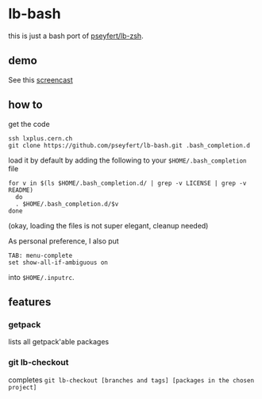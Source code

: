 # lb-bash

this is just a bash port of [pseyfert/lb-zsh](https://github.com/pseyfert/lb-zsh).

## demo

See this [screencast](http://virgilio.mib.infn.it/~seyfert/videos/lb-bash.webm)

## how to

get the code
```
ssh lxplus.cern.ch
git clone https://github.com/pseyfert/lb-bash.git .bash_completion.d
```

load it by default by adding the following to your `$HOME/.bash_completion` file
```
for v in $(ls $HOME/.bash_completion.d/ | grep -v LICENSE | grep -v README)
  do
  . $HOME/.bash_completion.d/$v
done
```

(okay, loading the files is not super elegant, cleanup needed)

As personal preference, I also put

```
TAB: menu-complete
set show-all-if-ambiguous on
```

into `$HOME/.inputrc`.

## features

### getpack

lists all getpack'able packages

### git lb-checkout

completes `git lb-checkout [branches and tags] [packages in the chosen project]`
